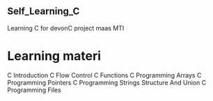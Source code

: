 ## Self_Learning_C
 Learning C for devonC project maas MTI
 
# Learning materi
C Introduction
C Flow Control
C Functions
C Programming Arrays
C Programming Pointers
C Programming Strings
Structure And Union
C Programming Files
